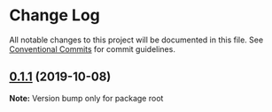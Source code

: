 # Change Log

All notable changes to this project will be documented in this file.
See [Conventional Commits](https://conventionalcommits.org) for commit guidelines.

## [0.1.1](https://github.com/maoyuyang/Mui/compare/v0.1.0...v0.1.1) (2019-10-08)

**Note:** Version bump only for package root
